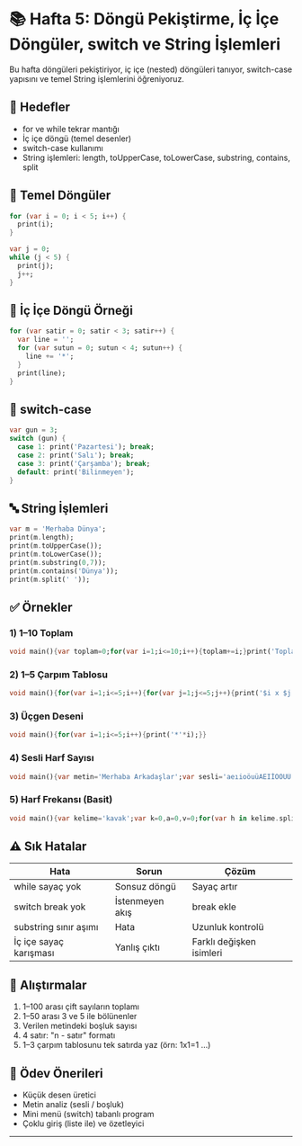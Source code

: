 # 📚 Hafta 5: Döngü Pekiştirme, İç İçe Döngüler, switch ve String İşlemleri

Bu hafta döngüleri pekiştiriyor, iç içe (nested) döngüleri tanıyor, switch-case yapısını ve temel String işlemlerini öğreniyoruz.

## 🎯 Hedefler
- for ve while tekrar mantığı
- İç içe döngü (temel desenler)
- switch-case kullanımı
- String işlemleri: length, toUpperCase, toLowerCase, substring, contains, split

## 🔁 Temel Döngüler
```dart
for (var i = 0; i < 5; i++) {
  print(i);
}

var j = 0;
while (j < 5) {
  print(j);
  j++;
}
```

## 🔁 İç İçe Döngü Örneği
```dart
for (var satir = 0; satir < 3; satir++) {
  var line = '';
  for (var sutun = 0; sutun < 4; sutun++) {
    line += '*';
  }
  print(line);
}
```

## 🔀 switch-case
```dart
var gun = 3;
switch (gun) {
  case 1: print('Pazartesi'); break;
  case 2: print('Salı'); break;
  case 3: print('Çarşamba'); break;
  default: print('Bilinmeyen');
}
```

## 🔤 String İşlemleri
```dart
var m = 'Merhaba Dünya';
print(m.length);
print(m.toUpperCase());
print(m.toLowerCase());
print(m.substring(0,7));
print(m.contains('Dünya'));
print(m.split(' '));
```

## ✅ Örnekler
### 1) 1–10 Toplam
```dart
void main(){var toplam=0;for(var i=1;i<=10;i++){toplam+=i;}print('Toplam: $toplam');}
```
### 2) 1–5 Çarpım Tablosu
```dart
void main(){for(var i=1;i<=5;i++){for(var j=1;j<=5;j++){print('$i x $j = ${i*j}');}}}
```
### 3) Üçgen Deseni
```dart
void main(){for(var i=1;i<=5;i++){print('*'*i);}}
```
### 4) Sesli Harf Sayısı
```dart
void main(){var metin='Merhaba Arkadaşlar';var sesli='aeıioöuüAEIİOÖUÜ';var sayac=0;for(var ch in metin.split('')){if(sesli.contains(ch))sayac++;}print('Sesli: $sayac');}
```
### 5) Harf Frekansı (Basit)
```dart
void main(){var kelime='kavak';var k=0,a=0,v=0;for(var h in kelime.split('')){if(h=='k')k++;else if(h=='a')a++;else if(h=='v')v++;}print('k:$k a:$a v:$v');}
```

## ⚠️ Sık Hatalar
| Hata | Sorun | Çözüm |
|------|-------|-------|
| while sayaç yok | Sonsuz döngü | Sayaç artır |
| switch break yok | İstenmeyen akış | break ekle |
| substring sınır aşımı | Hata | Uzunluk kontrolü |
| İç içe sayaç karışması | Yanlış çıktı | Farklı değişken isimleri |

## 🧪 Alıştırmalar
1. 1–100 arası çift sayıların toplamı
2. 1–50 arası 3 ve 5 ile bölünenler
3. Verilen metindeki boşluk sayısı
4. 4 satır: "n - satır" formatı
5. 1–3 çarpım tablosunu tek satırda yaz (örn: 1x1=1 ...)

## 🏁 Ödev Önerileri
- Küçük desen üretici
- Metin analiz (sesli / boşluk)
- Mini menü (switch) tabanlı program
- Çoklu giriş (liste ile) ve özetleyici

---